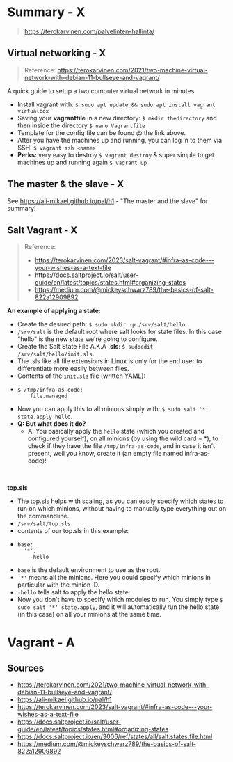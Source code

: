 # Summary - X
> <https://terokarvinen.com/palvelinten-hallinta/>


## Virtual networking - X 
> Reference: <https://terokarvinen.com/2021/two-machine-virtual-network-with-debian-11-bullseye-and-vagrant/>

A quick guide to setup a two computer virtual network in minutes
- Install vagrant with: `$ sudo apt update && sudo apt install vagrant virtualbox`
- Saving your **vagrantfile** in a new directory: `$ mkdir thedirectory` and then inside the directory `$ nano Vagrantfile`
- Template for the config file can be found @ the link above.
- After you have the machines up and running, you can log in to them via SSH: `$ vagrant ssh <name>`
- **Perks:** very easy to destroy `$ vagrant destroy` & super simple to get machines up and running again `$ vagrant up`


## The master & the slave - X
See <https://ali-mikael.github.io/pal/h1> - "The master and the slave" for summary!


## Salt Vagrant - X
> Reference:
> - <https://terokarvinen.com/2023/salt-vagrant/#infra-as-code---your-wishes-as-a-text-file>
> - <https://docs.saltproject.io/salt/user-guide/en/latest/topics/states.html#organizing-states>
> - <https://medium.com/@mickeyschwarz789/the-basics-of-salt-822a12909892>

**An example of applying a state:**
- Create the desired path: `$ sudo mkdir -p /srv/salt/hello`.
- `/srv/salt` is the default root where salt looks for state files. In this case "hello" is the new state we're going to configure.
- Create the Salt State File A.K.A **.sls**: `$ sudoedit /srv/salt/hello/init.sls`.
- The .sls like all file extensions in Linux is only for the end user to differentiate more easily between files. 
- Contents of the `init.sls` file (written YAML):
- ```
  $ /tmp/infra-as-code:
      file.managed
  ```
- Now you can apply this to all minions simply with: `$ sudo salt '*' state.apply hello`.
- **Q: But what does it do?**
  - A: You basically apply the `hello` state (which you created and configured yourself), on all minions (by using the wild card = *), to check if they have the file `/tmp/infra-as-code`, and in case it isn't present, well you know, create it (an empty file named infra-as-code)!
<br>

**top.sls**
- The top.sls helps with scaling, as you can easily specify which states to run on which minions, without having to manually type everything out on the commandline.
- `/srv/salt/top.sls`
- contents of our top.sls in this example:
- ```
  base:
    '*':
      -hello
  ````
- `base` is the default environment to use as the root.
- `'*'` means all the minions. Here you could specify which minions in particular with the minion ID.
- `-hello` tells salt to apply the hello state.  
- Now you don't have to specify which modules to run. You simply type `$ sudo salt '*' state.apply`, and it will automatically run the hello state (in this case) on all your minions at the same time.



# Vagrant - A





## Sources
- <https://terokarvinen.com/2021/two-machine-virtual-network-with-debian-11-bullseye-and-vagrant/>
- <https://ali-mikael.github.io/pal/h1>
- <https://terokarvinen.com/2023/salt-vagrant/#infra-as-code---your-wishes-as-a-text-file>
- <https://docs.saltproject.io/salt/user-guide/en/latest/topics/states.html#organizing-states>
- <https://docs.saltproject.io/en/3006/ref/states/all/salt.states.file.html>
- <https://medium.com/@mickeyschwarz789/the-basics-of-salt-822a12909892>


 
